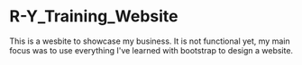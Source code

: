 # R-Y_Training_Website
This is a wesbite to showcase my business. It is not functional yet, my main focus was to use everything I've learned with bootstrap to design a website.
